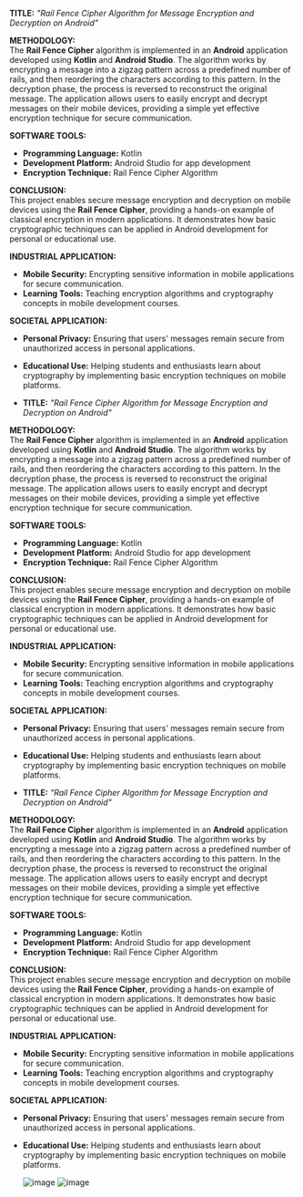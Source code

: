 **TITLE:** *"Rail Fence Cipher Algorithm for Message Encryption and Decryption on Android"*

**METHODOLOGY:**  
The **Rail Fence Cipher** algorithm is implemented in an **Android** application developed using **Kotlin** and **Android Studio**. The algorithm works by encrypting a message into a zigzag pattern across a predefined number of rails, and then reordering the characters according to this pattern. In the decryption phase, the process is reversed to reconstruct the original message. The application allows users to easily encrypt and decrypt messages on their mobile devices, providing a simple yet effective encryption technique for secure communication.

**SOFTWARE TOOLS:**  
- **Programming Language:** Kotlin  
- **Development Platform:** Android Studio for app development  
- **Encryption Technique:** Rail Fence Cipher Algorithm  

**CONCLUSION:**  
This project enables secure message encryption and decryption on mobile devices using the **Rail Fence Cipher**, providing a hands-on example of classical encryption in modern applications. It demonstrates how basic cryptographic techniques can be applied in Android development for personal or educational use.

**INDUSTRIAL APPLICATION:**  
- **Mobile Security:** Encrypting sensitive information in mobile applications for secure communication.  
- **Learning Tools:** Teaching encryption algorithms and cryptography concepts in mobile development courses.  

**SOCIETAL APPLICATION:**  
- **Personal Privacy:** Ensuring that users' messages remain secure from unauthorized access in personal applications.  
- **Educational Use:** Helping students and enthusiasts learn about cryptography by implementing basic encryption techniques on mobile platforms.

- **TITLE:** *"Rail Fence Cipher Algorithm for Message Encryption and Decryption on Android"*

**METHODOLOGY:**  
The **Rail Fence Cipher** algorithm is implemented in an **Android** application developed using **Kotlin** and **Android Studio**. The algorithm works by encrypting a message into a zigzag pattern across a predefined number of rails, and then reordering the characters according to this pattern. In the decryption phase, the process is reversed to reconstruct the original message. The application allows users to easily encrypt and decrypt messages on their mobile devices, providing a simple yet effective encryption technique for secure communication.

**SOFTWARE TOOLS:**  
- **Programming Language:** Kotlin  
- **Development Platform:** Android Studio for app development  
- **Encryption Technique:** Rail Fence Cipher Algorithm  

**CONCLUSION:**  
This project enables secure message encryption and decryption on mobile devices using the **Rail Fence Cipher**, providing a hands-on example of classical encryption in modern applications. It demonstrates how basic cryptographic techniques can be applied in Android development for personal or educational use.

**INDUSTRIAL APPLICATION:**  
- **Mobile Security:** Encrypting sensitive information in mobile applications for secure communication.  
- **Learning Tools:** Teaching encryption algorithms and cryptography concepts in mobile development courses.  

**SOCIETAL APPLICATION:**  
- **Personal Privacy:** Ensuring that users' messages remain secure from unauthorized access in personal applications.  
- **Educational Use:** Helping students and enthusiasts learn about cryptography by implementing basic encryption techniques on mobile platforms.

- **TITLE:** *"Rail Fence Cipher Algorithm for Message Encryption and Decryption on Android"*

**METHODOLOGY:**  
The **Rail Fence Cipher** algorithm is implemented in an **Android** application developed using **Kotlin** and **Android Studio**. The algorithm works by encrypting a message into a zigzag pattern across a predefined number of rails, and then reordering the characters according to this pattern. In the decryption phase, the process is reversed to reconstruct the original message. The application allows users to easily encrypt and decrypt messages on their mobile devices, providing a simple yet effective encryption technique for secure communication.

**SOFTWARE TOOLS:**  
- **Programming Language:** Kotlin  
- **Development Platform:** Android Studio for app development  
- **Encryption Technique:** Rail Fence Cipher Algorithm  

**CONCLUSION:**  
This project enables secure message encryption and decryption on mobile devices using the **Rail Fence Cipher**, providing a hands-on example of classical encryption in modern applications. It demonstrates how basic cryptographic techniques can be applied in Android development for personal or educational use.

**INDUSTRIAL APPLICATION:**  
- **Mobile Security:** Encrypting sensitive information in mobile applications for secure communication.  
- **Learning Tools:** Teaching encryption algorithms and cryptography concepts in mobile development courses.  

**SOCIETAL APPLICATION:**  
- **Personal Privacy:** Ensuring that users' messages remain secure from unauthorized access in personal applications.  
- **Educational Use:** Helping students and enthusiasts learn about cryptography by implementing basic encryption techniques on mobile platforms.

  ![image](https://github.com/user-attachments/assets/dd9535da-356f-487f-95bb-746ade771875)
![image](https://github.com/user-attachments/assets/1fe26b16-0472-44eb-af18-1084e2bdf92b)
